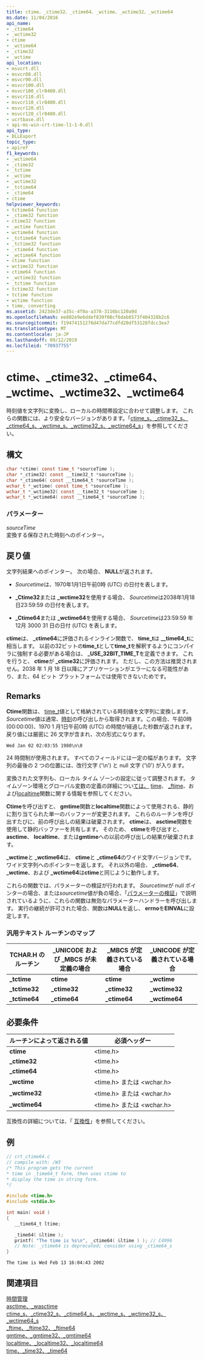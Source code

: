 ```yaml
---
title: ctime、_ctime32、_ctime64、_wctime、_wctime32、_wctime64
ms.date: 11/04/2016
api_name:
- _ctime64
- _wctime32
- ctime
- _wctime64
- _ctime32
- _wctime
api_location:
- msvcrt.dll
- msvcr80.dll
- msvcr90.dll
- msvcr100.dll
- msvcr100_clr0400.dll
- msvcr110.dll
- msvcr110_clr0400.dll
- msvcr120.dll
- msvcr120_clr0400.dll
- ucrtbase.dll
- api-ms-win-crt-time-l1-1-0.dll
api_type:
- DLLExport
topic_type:
- apiref
f1_keywords:
- _wctime64
- _ctime32
- _tctime
- _wctime
- _wctime32
- _tctime64
- _ctime64
- ctime
helpviewer_keywords:
- tctime64 function
- _ctime32 function
- ctime32 function
- _wctime function
- wctime64 function
- _tctime64 function
- _tctime32 function
- _ctime64 function
- _wctime64 function
- ctime function
- wctime32 function
- ctime64 function
- _wctime32 function
- _tctime function
- tctime32 function
- tctime function
- wctime function
- time, converting
ms.assetid: 2423de37-a35c-4f0a-a378-3116bc120a9d
ms.openlocfilehash: ee802e9e6ddef839f08cf6dab6573f404328b2c6
ms.sourcegitcommit: f19474151276d47da77cdfd20df53128fdcc3ea7
ms.translationtype: MT
ms.contentlocale: ja-JP
ms.lasthandoff: 09/12/2019
ms.locfileid: "70937755"
---
```

# <a name="ctime-_ctime32-_ctime64-_wctime-_wctime32-_wctime64"></a>ctime、_ctime32、_ctime64、_wctime、_wctime32、_wctime64

時刻値を文字列に変換し、ローカルの時間帯設定に合わせて調整します。 これらの関数には、より安全なバージョンがあります。「[ctime_s、_ctime32_s、_ctime64_s、_wctime_s、_wctime32_s、_wctime64_s](ctime-s-ctime32-s-ctime64-s-wctime-s-wctime32-s-wctime64-s.md)」を参照してください。

## <a name="syntax"></a>構文

```C
char *ctime( const time_t *sourceTime );
char *_ctime32( const __time32_t *sourceTime );
char *_ctime64( const __time64_t *sourceTime );
wchar_t *_wctime( const time_t *sourceTime );
wchar_t *_wctime32( const __time32_t *sourceTime );
wchar_t *_wctime64( const __time64_t *sourceTime );
```

### <a name="parameters"></a>パラメーター

*sourceTime*<br/>
変換する保存された時刻へのポインター。

## <a name="return-value"></a>戻り値

文字列結果へのポインター。 次の場合、 **NULL**が返されます。

- *Sourcetime*は、1970年1月1日午前0時 (UTC) の日付を表します。

- **_Ctime32**または **_wctime32**を使用する場合、 *Sourcetime*は2038年1月18日23:59:59 の日付を表します。

- **_Ctime64**または **_wctime64**を使用する場合、 *Sourcetime*は23:59:59 年12月 3000 31 日の日付 (UTC) を表します。

**ctime**は、 **_ctime64**に評価されるインライン関数で、 **time_t**は **__time64_t**に相当します。 以前の32ビットの**time_t**として**time_t**を解釈するようにコンパイラに強制する必要がある場合は、 **_USE_32BIT_TIME_T**を定義できます。 これを行うと、 **ctime**が **_ctime32**に評価されます。 ただし、この方法は推奨されません。2038 年 1 月 18 日以降にアプリケーションがエラーになる可能性があり、また、64 ビット プラットフォームでは使用できないためです。

## <a name="remarks"></a>Remarks

**Ctime**関数は、 [time_t](../../c-runtime-library/standard-types.md)値として格納されている時刻値を文字列に変換します。 *Sourcetime*値は通常、[時刻](time-time32-time64.md)の呼び出しから取得されます。この場合、午前0時 (00:00:00)、1970 1 月1日午前0時 (UTC) の時間が経過した秒数が返されます。 戻り値には厳密に 26 文字が含まれ、次の形式になります。

```Output
Wed Jan 02 02:03:55 1980\n\0
```

24 時間制が使用されます。 すべてのフィールドには一定の幅があります。 文字列の最後の 2 つの位置には、改行文字 ('\n') と null 文字 ('\0') が入ります。

変換された文字列も、ローカル タイム ゾーンの設定に従って調整されます。 タイムゾーン環境とグローバル変数の定義の詳細につい[ては、](tzset.md) [time](time-time32-time64.md)、 [_ftime](ftime-ftime32-ftime64.md)、および[localtime](localtime-localtime32-localtime64.md)関数に関する情報を参照してください。

**Ctime**を呼び出すと、 **gmtime**関数と**localtime**関数によって使用される、静的に割り当てられた単一のバッファーが変更されます。 これらのルーチンを呼び出すたびに、前の呼び出しの結果は破棄されます。 **ctime**は、 **asctime**関数を使用して静的バッファーを共有します。 そのため、 **ctime**を呼び出すと、 **asctime**、 **localtime**、または**gmtime**への以前の呼び出しの結果が破棄されます。

**_wctime**と **_wctime64**は、 **ctime**と **_ctime64**のワイド文字バージョンです。ワイド文字列へのポインターを返します。 それ以外の場合、 **_ctime64**、 **_wctime**、および **_wctime64**は**ctime**と同じように動作します。

これらの関数では、パラメーターの検証が行われます。 *Sourcetime*が null ポインターの場合、または*sourcetime*値が負の場合、「[パラメーターの検証](../../c-runtime-library/parameter-validation.md)」で説明されているように、これらの関数は無効なパラメーターハンドラーを呼び出します。 実行の継続が許可された場合、関数は**NULL**を返し、 **errno**を**EINVAL**に設定します。

### <a name="generic-text-routine-mappings"></a>汎用テキスト ルーチンのマップ

|TCHAR.H のルーチン|_UNICODE および _MBCS が未定義の場合|_MBCS が定義されている場合|_UNICODE が定義されている場合|
|---------------------|------------------------------------|--------------------|-----------------------|
|**_tctime**|**ctime**|**ctime**|**_wctime**|
|**_tctime32**|**_ctime32**|**_ctime32**|**_wctime32**|
|**_tctime64**|**_ctime64**|**_ctime64**|**_wctime64**|

## <a name="requirements"></a>必要条件

|ルーチンによって返される値|必須ヘッダー|
|-------------|---------------------|
|**ctime**|\<time.h>|
|**_ctime32**|\<time.h>|
|**_ctime64**|\<time.h>|
|**_wctime**|\<time.h> または \<wchar.h>|
|**_wctime32**|\<time.h> または \<wchar.h>|
|**_wctime64**|\<time.h> または \<wchar.h>|

互換性の詳細については、「 [互換性](../../c-runtime-library/compatibility.md)」を参照してください。

## <a name="example"></a>例

```C
// crt_ctime64.c
// compile with: /W3
/* This program gets the current
* time in _time64_t form, then uses ctime to
* display the time in string form.
*/

#include <time.h>
#include <stdio.h>

int main( void )
{
   __time64_t ltime;

   _time64( &ltime );
   printf( "The time is %s\n", _ctime64( &ltime ) ); // C4996
   // Note: _ctime64 is deprecated; consider using _ctime64_s
}
```

```Output
The time is Wed Feb 13 16:04:43 2002
```

## <a name="see-also"></a>関連項目

[時間管理](../../c-runtime-library/time-management.md)<br/>
[asctime、_wasctime](asctime-wasctime.md)<br/>
[ctime_s、_ctime32_s、_ctime64_s、_wctime_s、_wctime32_s、_wctime64_s](ctime-s-ctime32-s-ctime64-s-wctime-s-wctime32-s-wctime64-s.md)<br/>
[_ftime、_ftime32、_ftime64](ftime-ftime32-ftime64.md)<br/>
[gmtime、_gmtime32、_gmtime64](gmtime-gmtime32-gmtime64.md)<br/>
[localtime、_localtime32、_localtime64](localtime-localtime32-localtime64.md)<br/>
[time、_time32、_time64](time-time32-time64.md)<br/>
